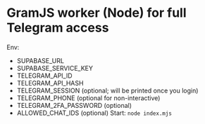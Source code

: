 # GramJS worker (Node) for full Telegram access
Env:
- SUPABASE_URL
- SUPABASE_SERVICE_KEY
- TELEGRAM_API_ID
- TELEGRAM_API_HASH
- TELEGRAM_SESSION (optional; will be printed once you login)
- TELEGRAM_PHONE (optional for non-interactive)
- TELEGRAM_2FA_PASSWORD (optional)
- ALLOWED_CHAT_IDS (optional)
Start: `node index.mjs`
